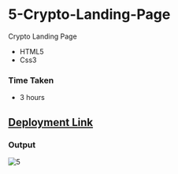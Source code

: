 # 5-Crypto-Landing-Page
Crypto Landing Page


- HTML5
- Css3

### Time Taken
- 3 hours

## [Deployment Link](https://anusha-crypto-landing.netlify.app/)


### Output

![5](https://user-images.githubusercontent.com/43666166/206499595-18467184-fbcd-4c9d-8c66-670bed5fc574.PNG)
